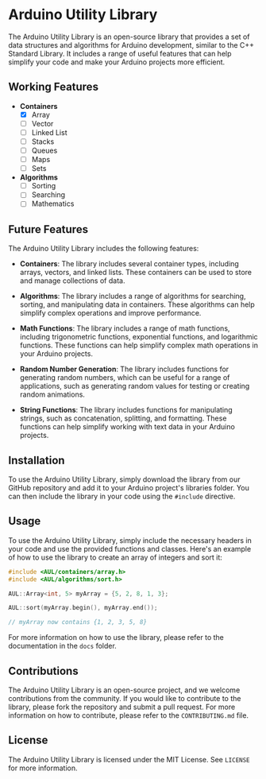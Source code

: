 # Arduino Utility Library

The Arduino Utility Library is an open-source library that provides a set of data structures and algorithms for Arduino development, similar to the C++ Standard Library. It includes a range of useful features that can help simplify your code and make your Arduino projects more efficient.

## Working Features

- **Containers**
    - [x] Array
    - [ ] Vector
    - [ ] Linked List
    - [ ] Stacks
    - [ ] Queues
    - [ ] Maps
    - [ ] Sets

- **Algorithms**
    - [ ] Sorting
    - [ ] Searching
    - [ ] Mathematics

## Future Features

The Arduino Utility Library includes the following features:

- **Containers**: The library includes several container types, including arrays, vectors, and linked lists. These containers can be used to store and manage collections of data.

- **Algorithms**: The library includes a range of algorithms for searching, sorting, and manipulating data in containers. These algorithms can help simplify complex operations and improve performance.

- **Math Functions**: The library includes a range of math functions, including trigonometric functions, exponential functions, and logarithmic functions. These functions can help simplify complex math operations in your Arduino projects.

- **Random Number Generation**: The library includes functions for generating random numbers, which can be useful for a range of applications, such as generating random values for testing or creating random animations.

- **String Functions**: The library includes functions for manipulating strings, such as concatenation, splitting, and formatting. These functions can help simplify working with text data in your Arduino projects.

## Installation

To use the Arduino Utility Library, simply download the library from our GitHub repository and add it to your Arduino project's libraries folder. You can then include the library in your code using the `#include` directive.

## Usage

To use the Arduino Utility Library, simply include the necessary headers in your code and use the provided functions and classes. Here's an example of how to use the library to create an array of integers and sort it:

```c++
#include <AUL/containers/array.h>
#include <AUL/algorithms/sort.h>

AUL::Array<int, 5> myArray = {5, 2, 8, 1, 3};

AUL::sort(myArray.begin(), myArray.end());

// myArray now contains {1, 2, 3, 5, 8}
```

For more information on how to use the library, please refer to the documentation in the `docs` folder.

## Contributions

The Arduino Utility Library is an open-source project, and we welcome contributions from the community. If you would like to contribute to the library, please fork the repository and submit a pull request. For more information on how to contribute, please refer to the `CONTRIBUTING.md` file.

## License

The Arduino Utility Library is licensed under the MIT License. See `LICENSE` for more information.